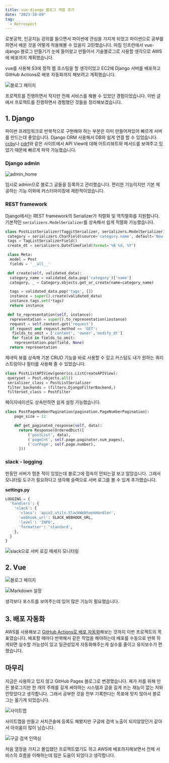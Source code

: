 ```yaml
---
title: vue-django 블로그 개발 후기
date: "2023-10-09"
tag:
  - Retrospect
---
```


로봇공학, 인공지능 강의를 들으면서 파이썬에 관심을 가지게 되었고 파이썬으로 공부를 하면서 배운 것을 어떻게 적용해볼 수 있을지 고민했습니다.
마침 인프런에서 vue-django 블로그 만들기가 눈에 들어왔고 만들어서 기술블로그로 사용할 생각으로 AWS에 배포까지 계획했습니다.

<!--end-->

vue를 사용해 S3에 정적 웹 호스팅을 할 생각이었고 EC2에 Django 서버를 배포하고
GitHub Actions로 배포 자동화까지 해보려고 계획했습니다.

![블로그 페이지](https://github.com/Zamoca42/blog/assets/96982072/176eb656-2c1c-4fef-aada-249c7ae8dc16)

프로젝트를 진행하면서 작지만 전체 서비스를 해볼 수 있었던 경험이었습니다.
이번 글에서 프로젝트를 진행하면서 경험했던 것들을 정리해보겠습니다.

## 1. Django

파이썬 프레임워크로 반복적으로 구현해야 하는 부분은 이미 만들어져있어 빠르게 서버를 만드는데 좋았습니다.
Django ORM 사용해서 DB와 쉽게 연결 할 수 있었습니다.
[ccbv](https://ccbv.co.uk/)나 [cdrf](https://www.cdrf.co/)와 같은 사이트에서
API View에 대해 어트리뷰트와 메서드를 보여주고 있었기 때문에 빠르게 파악 가능했습니다.

### Django admin

![admin_home](https://github.com/Zamoca42/blog/assets/96982072/10abdd64-b558-4baa-b01c-e2f27a40a297)

임시로 admin으로 블로그 글들을 등록하고 관리했습니다.
편리한 기능이지만 기본 제공하는 기능 이외에 커스터마이징에 제한적이었습니다.

### REST framework

Django에서는 REST framework의 Serializer가 직렬화 및 역직렬화를 지원합니다.
기본적인 `serializers.ModelSerializer`를 상속해서 쉽게 직렬화 가능했습니다.

```python
class PostListSerializer(TaggitSerializer, serializers.ModelSerializer):
 category = serializers.CharField(source='category.name', default='New')
 tags = TagListSerializerField()
 create_dt = serializers.DateTimeField(format='%B %d, %Y')

 class Meta:
  model = Post
  fields = '__all__'

 def create(self, validated_data):
  category_name = validated_data.pop('category')['name']
  category, _ = Category.objects.get_or_create(name=category_name)

  tags = validated_data.pop('tags', [])
  instance = super().create(validated_data)
  instance.tags.set(*tags)
  return instance

 def to_representation(self, instance):
  representation = super().to_representation(instance)
  request = self.context.get('request')
  if request and request.method == 'GET':
   fields_to_omit = ['content', 'owner','modify_dt']
   for field in fields_to_omit:
    representation.pop(field, None)
  return representation
```

제네릭 뷰를 상속해 기본 CRUD 기능을 바로 사용할 수 있고 커스텀도 내가 원하는 쿼리스트링이나 필터를 사용해 줄 수 있었습니다.

```python
class PostListAPIView(generics.ListCreateAPIView):
 queryset = Post.objects.all()
 serializer_class = PostListSerializer
 filter_backends = (filters.DjangoFilterBackend,)
 filterset_class = PostFilter
```

페이지네이션도 상속만하면 쉽게 설정 가능했습니다.

```py
class PostPageNumberPagination(pagination.PageNumberPagination):
    page_size = 12

    def get_paginated_response(self, data):
      return Response(OrderedDict([
          ('postList', data),
          ('pageCnt', self.page.paginator.num_pages),
          ('curPage', self.page.number),
      ]))
```

### slack - logging

한동안 서버가 멈춘 적이 있었는데 블로그에 접속이 안되는걸 보고 알았습니다.
그래서 모니터링 도구가 필요하다고 생각해 슬랙으로 서버 로그를 볼 수 있게 추가했습니다.

**settings\.py**

```py
LOGGING = {
  'handlers': {
    'slack': {
      'class': 'apiv2.utils.SlackWebhookHandler',
      'webhook_url': SLACK_WEBHOOK_URL,
      'level': 'INFO',
      'formatter': 'standard',
    },
  }
}
```

![slack으로 서버 로깅 메세지 모니터링](https://github.com/Zamoca42/blog/assets/96982072/e73f62d4-2e82-42ea-90b7-f5af2b26955e)

## 2. Vue

![블로그 페이지](https://github.com/Zamoca42/blog/assets/96982072/176eb656-2c1c-4fef-aada-249c7ae8dc16)

![Markdown 설정](https://github.com/Zamoca42/blog/assets/96982072/b34bb194-2b5f-4d2d-8a57-d70f4b9f7f00)

생각보다 포스트를 보여주는데 있어 많은 기능이 필요했습니다.

## 3. 배포 자동화

AWS를 사용해보고 [GitHub Actions로 배포 자동화](../github-actions/)해보는 것까지 이번 프로젝트의 목표였습니다.
배포할 때마다 반복해서 같은 작업을 해야하는데 배포를 수동으로 반복 하게되면
실수할 가능성이 있고 일관성있게 자동화해주는게 실수를 줄이고 유지보수가 편했습니다.

## 마무리

지금은 사용하고 있지 않고 GitHub Pages 블로그로 변경했습니다.
제가 저를 위해 만든 블로그지만 한 개의 주제를 길게 써야하는 시스템과 글을 길게 쓰는 재능이 없는 저와 안맞았다고 생각합니다.
그래서 공부한 것을 전부 기록한다는 목표에 맞지 않아서 블로그는 옮기게 되었습니다.

![사이트맵](https://github.com/Zamoca42/blog/assets/96982072/bbe4c72f-05d3-4e60-ae53-759fe30075d2)

사이트맵을 만들고 서치콘솔에 등록도 해봤지만 구글에 검색 노출이 되지않았던거 같아서 아쉬움이 많이 남습니다.

![구글 검색 인덱싱](https://github.com/Zamoca42/blog/assets/96982072/e53600fc-5ee1-4923-a599-44bd05ad75c2)

처음 열정을 가지고 몰입했던 프로젝트였기도 하고 AWS에 배포까지해보면서 전체 서비스의 흐름을 이해하는데 많은 도움이 되었다고 생각합니다.

